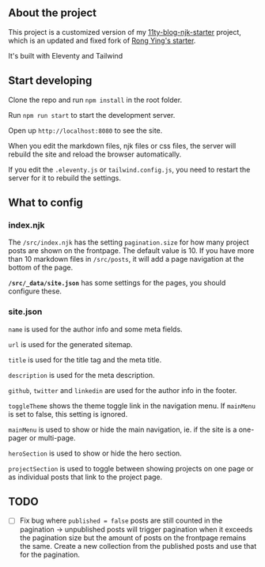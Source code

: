 ## About the project

This project is a customized version of my [11ty-blog-njk-starter](https://github.com/httpsterio/11ty-blog-njk-starter) project, which is an updated and fixed fork of [Rong Ying's starter](https://github.com/kohrongying/11ty-blog-starter).

It's built with Eleventy and Tailwind

## Start developing

Clone the repo and run `npm install` in the root folder.

Run `npm run start` to start the development server.

Open up `http://localhost:8080` to see the site.

When you edit the markdown files, njk files or css files, the server will rebuild the site and reload the browser automatically.

If you edit the `.eleventy.js` or `tailwind.config.js`, you need to restart the server for it to rebuild the settings.

## What to config

### index.njk

The `/src/index.njk` has the setting `pagination.size` for how many project posts are shown on the frontpage. The default value is 10. If you have more than 10 markdown files in `/src/posts`, it will add a page navigation at the bottom of the page.

__```/src/_data/site.json```__ has some settings for the pages, you should configure these.

### site.json

`name` is used for the author info and some meta fields.

`url` is used for the generated sitemap.

`title` is used for the title tag and the meta title.

`description` is used for the meta description.

`github`, `twitter` and `linkedin` are used for the author info in the footer.

`toggleTheme` shows the theme toggle link in the navigation menu. If `mainMenu` is set to false, this setting is ignored.

`mainMenu` is used to show or hide the main navigation, ie. if the site is a one-pager or multi-page.

`heroSection` is used to show or hide the hero section.

`projectSection` is used to toggle between showing projects on one page or as individual posts that link to the project page.

## TODO

- [ ] Fix bug where `published = false` posts are still counted in the pagination -> unpublished posts will trigger pagination when it exceeds the pagination size but the amount of posts on the frontpage remains the same. Create a new collection from the published posts and use that for the pagination.

